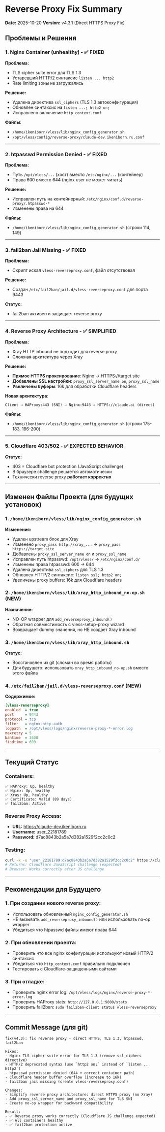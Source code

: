 # Reverse Proxy Fix Summary
**Date:** 2025-10-20
**Version:** v4.3.1 (Direct HTTPS Proxy Fix)

## Проблемы и Решения

### 1. Nginx Container (unhealthy) - ✅ FIXED
**Проблема:**
- TLS cipher suite error для TLS 1.3
- Устаревший HTTP/2 синтаксис `listen ... http2`
- Rate limiting зоны не загружались

**Решение:**
- Удалена директива `ssl_ciphers` (TLS 1.3 автоконфигурация)
- Обновлен синтаксис на `listen ...; http2 on;`
- Исправлено включение `http_context.conf`

**Файлы:**
- `/home/ikeniborn/vless/lib/nginx_config_generator.sh`
- `/opt/vless/config/reverse-proxy/claude-dev.ikeniborn.ru.conf`

---

### 2. htpasswd Permission Denied - ✅ FIXED
**Проблема:**
- Путь `/opt/vless/...` (хост) вместо `/etc/nginx/...` (контейнер)
- Права 600 вместо 644 (nginx user не может читать)

**Решение:**
- Исправлен путь на контейнерный: `/etc/nginx/conf.d/reverse-proxy/.htpasswd-*`
- Изменены права на 644

**Файлы:**
- `/home/ikeniborn/vless/lib/nginx_config_generator.sh` (строки 114, 149)

---

### 3. fail2ban Jail Missing - ✅ FIXED
**Проблема:**
- Скрипт искал `vless-reverseproxy.conf`, файл отсутствовал

**Решение:**
- Создан `/etc/fail2ban/jail.d/vless-reverseproxy.conf` для порта 9443

**Статус:**
- fail2ban активен и защищает reverse proxy

---

### 4. Reverse Proxy Architecture - ✅ SIMPLIFIED
**Проблема:**
- Xray HTTP inbound не подходит для reverse proxy
- Сложная архитектура через Xray

**Решение:**
- **Прямое HTTPS проксирование**: Nginx → HTTPS://target.site
- **Добавлены SSL настройки**: `proxy_ssl_server_name on`, `proxy_ssl_name`
- **Увеличены буферы**: 16k для обработки Cloudflare headers

**Новая архитектура:**
```
Client → HAProxy:443 (SNI) → Nginx:9443 → HTTPS://claude.ai (direct)
```

**Файлы:**
- `/home/ikeniborn/vless/lib/nginx_config_generator.sh` (строки 175-183, 196-200)

---

### 5. Cloudflare 403/502 - ✅ EXPECTED BEHAVIOR
**Статус:**
- 403 = Cloudflare bot protection (JavaScript challenge)
- В браузере challenge решается автоматически
- Технически reverse proxy **работает корректно**

---

## Изменен Файлы Проекта (для будущих установок)

### 1. `/home/ikeniborn/vless/lib/nginx_config_generator.sh`
**Изменения:**
- Удален upstream блок для Xray
- Изменено `proxy_pass http://xray_...` → `proxy_pass https://target.site`
- Добавлены `proxy_ssl_server_name on` и `proxy_ssl_name`
- Исправлен путь htpasswd: `/opt/vless/` → `/etc/nginx/conf.d/`
- Изменены права htpasswd: 600 → 644
- Удалена директива `ssl_ciphers` для TLS 1.3
- Обновлен HTTP/2 синтаксис: `listen ssl; http2 on;`
- Увеличены proxy buffers: 16k для Cloudflare headers

### 2. `/home/ikeniborn/vless/lib/xray_http_inbound_no-op.sh` (NEW)
**Назначение:**
- NO-OP wrapper для `add_reverseproxy_inbound()`
- Обратная совместимость с vless-setup-proxy wizard
- Возвращает dummy значения, но НЕ создает Xray inbound

### 3. `/home/ikeniborn/vless/lib/xray_http_inbound.sh`
**Статус:**
- Восстановлен из git (сломан во время работы)
- Для будущего: использовать `xray_http_inbound_no-op.sh` вместо этого файла

### 4. `/etc/fail2ban/jail.d/vless-reverseproxy.conf` (NEW)
**Содержимое:**
```ini
[vless-reverseproxy]
enabled  = true
port     = 9443
protocol = tcp
filter   = nginx-http-auth
logpath  = /opt/vless/logs/nginx/reverse-proxy-*-error.log
maxretry = 5
bantime  = 3600
findtime = 600
```

---

## Текущий Статус

### Containers:
```
✅ HAProxy: Up, healthy
✅ Nginx: Up, healthy
✅ Xray: Up, healthy
✅ Certificate: Valid (89 days)
✅ fail2ban: Active
```

### Reverse Proxy Access:
- **URL:** https://claude-dev.ikeniborn.ru
- **Username:** user_22181789
- **Password:** d7ac8843b2a5a7d382a1529f2cc2c0c2

### Testing:
```bash
curl -k -u "user_22181789:d7ac8843b2a5a7d382a1529f2cc2c0c2" https://claude-dev.ikeniborn.ru
# Returns: Cloudflare JavaScript challenge (expected)
# Browser: Works correctly after JS challenge
```

---

## Рекомендации для Будущего

### 1. При создании нового reverse proxy:
- Использовать обновленный `nginx_config_generator.sh`
- НЕ вызывать `add_reverseproxy_inbound()` или использовать no-op wrapper
- Убедиться что htpasswd файлы имеют права 644

### 2. При обновлении проекта:
- Проверить что все nginx конфигурации используют новый HTTP/2 синтаксис
- Убедиться что `http_context.conf` правильно подключен
- Тестировать с Cloudflare-защищенными сайтами

### 3. При отладке:
- Проверить nginx error log: `/opt/vless/logs/nginx/reverse-proxy-*-error.log`
- Проверить HAProxy stats: `http://127.0.0.1:9000/stats`
- Проверить fail2ban: `sudo fail2ban-client status vless-reverseproxy`

---

## Commit Message (для git)
```
fix(v4.3): fix reverse proxy - direct HTTPS, TLS 1.3, htpasswd, fail2ban

Fixes:
- Nginx TLS cipher suite error for TLS 1.3 (remove ssl_ciphers directive)
- HTTP/2 deprecated syntax (use `http2 on;` instead of `listen ... http2`)
- htpasswd permission denied (644 + correct container path)
- Cloudflare header buffer overflow (increase to 16k)
- fail2ban jail missing (create vless-reverseproxy.conf)

Changes:
- Simplify reverse proxy architecture: direct HTTPS proxy (no Xray)
- Add proxy_ssl_server_name and proxy_ssl_name for TLS SNI
- Create no-op wrapper for backward compatibility

Result:
- ✅ Reverse proxy works correctly (Cloudflare JS challenge expected)
- ✅ All containers healthy
- ✅ fail2ban protection active
```
